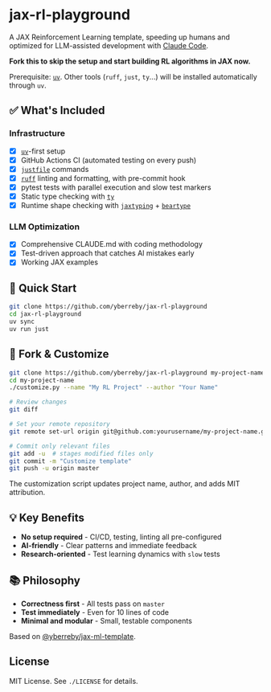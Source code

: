 # jax-rl-playground

A JAX Reinforcement Learning template, speeding up humans and optimized for LLM-assisted development with [Claude Code](https://docs.anthropic.com/en/docs/claude-code/overview).

**Fork this to skip the setup and start building RL algorithms in JAX now.**

Prerequisite: [`uv`](https://github.com/astral-sh/uv). Other tools (`ruff`, `just`, `ty`...) will be installed automatically through `uv`.

## ✅ What's Included

### Infrastructure
- [x] [`uv`](https://github.com/astral-sh/uv)-first setup
- [x] GitHub Actions CI (automated testing on every push)
- [x] [`justfile`](https://github.com/casey/just) commands
- [x] [`ruff`](https://github.com/astral-sh/ruff) linting and formatting, with pre-commit hook
- [x] pytest tests with parallel execution and slow test markers
- [x] Static type checking with [`ty`](https://github.com/astral-sh/ty)
- [x] Runtime shape checking with [`jaxtyping`](https://github.com/patrick-kidger/jaxtyping) + [`beartype`](https://github.com/beartype/beartype)

### LLM Optimization
- [x] Comprehensive CLAUDE.md with coding methodology
- [x] Test-driven approach that catches AI mistakes early
- [x] Working JAX examples

## 🚀 Quick Start

```bash
git clone https://github.com/yberreby/jax-rl-playground
cd jax-rl-playground
uv sync
uv run just
```

## 🍴 Fork & Customize

```bash
git clone https://github.com/yberreby/jax-rl-playground my-project-name
cd my-project-name
./customize.py --name "My RL Project" --author "Your Name"

# Review changes
git diff

# Set your remote repository
git remote set-url origin git@github.com:yourusername/my-project-name.git

# Commit only relevant files
git add -u  # stages modified files only
git commit -m "Customize template"
git push -u origin master
```

The customization script updates project name, author, and adds MIT attribution.

## 💡 Key Benefits

- **No setup required** - CI/CD, testing, linting all pre-configured
- **AI-friendly** - Clear patterns and immediate feedback
- **Research-oriented** - Test learning dynamics with `slow` tests

## 📚 Philosophy

- **Correctness first** - All tests pass on `master`
- **Test immediately** - Even for 10 lines of code
- **Minimal and modular** - Small, testable components

Based on [@yberreby/jax-ml-template](https://github.com/yberreby/jax-ml-template).

## License

MIT License. See `./LICENSE` for details.
